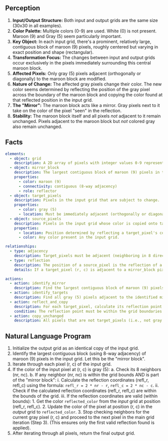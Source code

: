## Perception

1.  **Input/Output Structure:** Both input and output grids are the same size (30x30 in all examples).
2.  **Color Palette:** Multiple colors (0-9) are used. White (0) is not present. Maroon (9) and Gray (5) seem particularly important.
3.  **Key Object:** In each input grid, there's a prominent, relatively large, contiguous block of maroon (9) pixels, roughly centered but varying in exact position and shape (rectangular).
4.  **Transformation Focus:** The changes between input and output grids occur exclusively in the pixels immediately surrounding this central maroon block.
5.  **Affected Pixels:** Only gray (5) pixels adjacent (orthogonally or diagonally) to the maroon block are modified.
6.  **Nature of Change:** The affected gray pixels change their color. The new color seems determined by reflecting the position of the gray pixel across the boundary of the maroon block and copying the color found at that reflected position in the input grid.
7.  **The "Mirror":** The maroon block acts like a mirror. Gray pixels next to it take on the color of the pixel "seen" in the reflection.
8.  **Stability:** The maroon block itself and all pixels *not* adjacent to it remain unchanged. Pixels adjacent to the maroon block but *not* colored gray also remain unchanged.

## Facts


```yaml
elements:
  - object: grid
    description: A 2D array of pixels with integer values 0-9 representing colors. Input and output grids have identical dimensions in each example (30x30).
  - object: mirror_block
    description: The largest contiguous block of maroon (9) pixels in the input grid. Its shape and position vary between examples but it's always a single, connected component. Acts as the center for the transformation.
    properties:
      - color: maroon (9)
      - connectivity: contiguous (8-way adjacency)
      - role: reflector
  - object: target_pixels
    description: Pixels in the input grid that are subject to change.
    properties:
      - color: gray (5)
      - location: Must be immediately adjacent (orthogonally or diagonally) to at least one pixel belonging to the mirror_block.
  - object: source_pixels
    description: Pixels in the input grid whose color is copied onto target_pixels.
    properties:
      - location: Position determined by reflecting a target_pixel's coordinates across the boundary of the mirror_block.
      - color: Any color present in the input grid.

relationships:
  - type: adjacency
    description: Target_pixels must be adjacent (neighboring in 8 directions) to the mirror_block.
  - type: reflection
    description: The position of a source_pixel is the reflection of a target_pixel's position across the nearest boundary point/segment of the mirror_block.
    details: If a target_pixel (r, c) is adjacent to a mirror_block pixel (mr, mc), the reflected source_pixel position (sr, sc) is calculated as sr = 2*mr - r, sc = 2*mc - c.

actions:
  - action: identify_mirror
    description: Find the largest contiguous block of maroon (9) pixels in the input grid.
  - action: identify_targets
    description: Find all gray (5) pixels adjacent to the identified mirror_block.
  - action: reflect_and_copy
    description: For each target_pixel, calculate its reflection point across the adjacent mirror_block boundary. Copy the color from the input grid at the reflection point to the target_pixel's location in the output grid.
    condition: The reflection point must be within the grid boundaries. If a target_pixel is adjacent to multiple mirror_block pixels, the reflection across any one of them determines the change (typically the first one encountered in a scan).
  - action: copy_unchanged
    description: All pixels that are not target_pixels (i.e., not gray and adjacent to the mirror, or part of the mirror, or not adjacent at all) retain their original color from the input grid in the output grid.
```


## Natural Language Program

1.  Initialize the output grid as an identical copy of the input grid.
2.  Identify the largest contiguous block (using 8-way adjacency) of maroon (9) pixels in the input grid. Let this be the "mirror block".
3.  Iterate through each pixel (r, c) of the input grid.
4.  If the color of the input pixel at (r, c) is gray (5):
    a. Check its 8 neighbors (nr, nc).
    b. If any neighbor (nr, nc) is within the grid bounds AND is part of the "mirror block":
        i. Calculate the reflection coordinates (refl_r, refl_c) using the formula: `refl_r = 2 * nr - r`, `refl_c = 2 * nc - c`.
        ii. Check if the calculated reflection coordinates (refl_r, refl_c) are within the bounds of the grid.
        iii. If the reflection coordinates are valid (within bounds):
            1.  Get the color `reflected_color` from the *input* grid at position (refl_r, refl_c).
            2.  Update the color of the pixel at position (r, c) in the *output* grid to `reflected_color`.
            3.  Stop checking neighbors for the current gray pixel (r, c) and proceed to the next pixel in the main grid iteration (Step 3). (This ensures only the first valid reflection found is applied).
5.  After iterating through all pixels, return the final output grid.